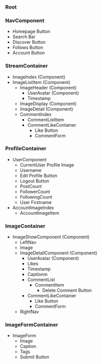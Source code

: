 ### Root

### NavComponent
  * Homepage Button
  * Search Bar
  * Discover Button
  * Follows Button
  * Account Button

### StreamContainer
  * ImageIndex (Component)
  * ImageListItem (Component)
      * ImageHeader (Component)
        * UserAvatar (Component)
        * Timestamp
      * ImageDisplay (Component)
      * ImageDetail (Component)
      * CommentIndex
        * CommentListItem
        * CommentLikeContainer
          * Like Button
          * CommentForm

### ProfileContainer
  * UserComponent
    * CurrentUser Profile Image
    * Username
    * Edit Profile Button
    * Logout Button
    * PostCount
    * FollowerCount
    * FollowingCount
    * User Firstname
  * AccountImageIndex
    * AccountImageItem

### ImageContainer
  * ImageShowComponent (Component)
    * LeftNav
    * Image
    * ImageDetailComponent (Component)
      * UserAvatar (Component)
      * Likes
      * Timestamp
      * Captionm
      * CommentList
        * CommentItem
          * Delete Comment Button
      * CommentLikeContainer
        * Like Button
        * CommentForm
    * RightNav

### ImageFormContainer
  * ImageForm
    * Image
    * Caption
    * Tags
    * Submit Button
